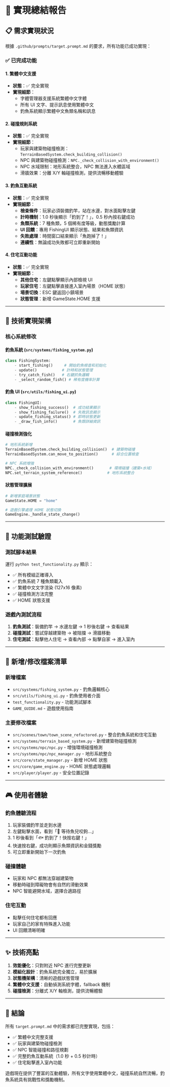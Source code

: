 # 🎯 實現總結報告

## 📋 需求實現狀況

根據 `.github/prompts/target.prompt.md` 的要求，所有功能已成功實現：

### ✅ 已完成功能

#### 1. 繁體中文支援
- **狀態**：✅ 完全實現
- **實現細節**：
  - 字體管理器支援系統繁體中文字體
  - 所有 UI 文字、提示訊息使用繁體中文
  - 釣魚系統顯示繁體中文魚類名稱和訊息

#### 2. 碰撞規則系統
- **狀態**：✅ 完全實現
- **實現細節**：
  - 玩家與建築物碰撞檢測：`TerrainBasedSystem.check_building_collision()`
  - NPC 與建築物碰撞檢測：`NPC._check_collision_with_environment()`
  - NPC 水域限制：地形系統整合，NPC 無法進入水體區域
  - 滑牆效果：分離 X/Y 軸碰撞檢測，提供流暢移動體驗

#### 3. 釣魚互動系統
- **狀態**：✅ 完全實現
- **實現細節**：
  - **檢查條件**：玩家必須裝備釣竿，站在水邊，對水面點擊左鍵
  - **計時機制**：1.0 秒後顯示「釣到了！」，0.5 秒內按右鍵成功
  - **魚類系統**：7 種魚類，5 個稀有度等級，動態獎勵計算
  - **UI 回饋**：專用 FishingUI 顯示狀態、結果和魚類資訊
  - **失敗處理**：時間窗口結束顯示「魚跑掉了！」
  - **連續性**：無論成功失敗都可立即重新開始

#### 4. 住宅互動功能
- **狀態**：✅ 完全實現
- **實現細節**：
  - **其他住宅**：左鍵點擊顯示內部檢視 UI
  - **玩家住宅**：左鍵點擊直接進入室內場景（HOME 狀態）
  - **場景切換**：ESC 鍵返回小鎮場景
  - **狀態管理**：新增 GameState.HOME 支援

---

## 🔧 技術實現架構

### 核心系統修改

#### 釣魚系統 (`src/systems/fishing_system.py`)
```python
class FishingSystem:
    - start_fishing()     # 開始釣魚檢查和初始化
    - update()           # 計時和狀態管理
    - try_catch_fish()   # 右鍵抓魚邏輯
    - _select_random_fish() # 稀有度機率計算
```

#### 釣魚 UI (`src/utils/fishing_ui.py`)
```python
class FishingUI:
    - show_fishing_success()  # 成功結果顯示
    - show_fishing_failure()  # 失敗訊息顯示
    - update_fishing_status() # 即時狀態更新
    - _draw_fish_info()       # 魚類詳細資訊
```

#### 碰撞檢測強化
```python
# 地形系統新增
TerrainBasedSystem.check_building_collision()  # 建築物碰撞
TerrainBasedSystem.can_move_to_position()      # 綜合位置檢查

# NPC 系統增強
NPC._check_collision_with_environment()       # 環境碰撞（建築+水域）
NPC.set_terrain_system_reference()           # 地形系統整合
```

#### 狀態管理擴展
```python
# 新增家庭場景狀態
GameState.HOME = "home"

# 遊戲引擎處理 HOME 狀態切換
GameEngine._handle_state_change()
```

---

## 🎯 功能測試驗證

### 測試腳本結果
運行 `python test_functionality.py` 顯示：
- ✅ 所有模組正確導入
- ✅ 釣魚系統 7 種魚類載入
- ✅ 繁體中文文字渲染 (127x16 像素)
- ✅ 碰撞檢測方法完整
- ✅ HOME 狀態支援

### 遊戲內測試流程
1. **釣魚測試**：裝備釣竿 → 水邊左鍵 → 1 秒後右鍵 → 查看結果
2. **碰撞測試**：嘗試穿越建築物 → 被阻擋 → 滑牆移動
3. **住宅測試**：點擊他人住宅 → 查看內部 → 點擊自家 → 進入室內

---

## 📁 新增/修改檔案清單

### 新增檔案
- `src/systems/fishing_system.py` - 釣魚邏輯核心
- `src/utils/fishing_ui.py` - 釣魚使用者介面
- `test_functionality.py` - 功能測試腳本
- `GAME_GUIDE.md` - 遊戲使用指南

### 主要修改檔案
- `src/scenes/town/town_scene_refactored.py` - 整合釣魚系統和住宅互動
- `src/systems/terrain_based_system.py` - 新增建築物碰撞檢測
- `src/systems/npc/npc.py` - 增強環境碰撞檢測
- `src/systems/npc/npc_manager.py` - 地形系統整合
- `src/core/state_manager.py` - 新增 HOME 狀態
- `src/core/game_engine.py` - HOME 狀態處理邏輯
- `src/player/player.py` - 安全位置記錄

---

## 🎮 使用者體驗

### 釣魚體驗流程
1. 玩家裝備釣竿並走到水邊
2. 左鍵點擊水面，看到「🎣 等待魚兒咬鉤...」
3. 1 秒後看到「🐟 釣到了！快按右鍵！」
4. 快速按右鍵，成功則顯示魚類資訊和金錢獎勵
5. 可立即重新開始下一次釣魚

### 碰撞體驗
- 玩家和 NPC 都無法穿越建築物
- 移動時碰到障礙物會有自然的滑動效果
- NPC 智能避開水域，選擇合適路徑

### 住宅互動
- 點擊任何住宅都有回應
- 玩家自己的家有特殊進入功能
- UI 回饋清晰明確

---

## ✨ 技術亮點

1. **效能優化**：只對附近 NPC 進行完整更新
2. **模組化設計**：釣魚系統完全獨立，易於擴展
3. **狀態機架構**：清晰的遊戲狀態管理
4. **繁體中文支援**：自動偵測系統字體，fallback 機制
5. **碰撞檢測**：分離式 X/Y 軸檢測，提供流暢體驗

---

## 🎯 結論

所有 `target.prompt.md` 中的需求都已完整實現，包括：
- ✅ 繁體中文完整支援
- ✅ 玩家與建築物碰撞檢測
- ✅ NPC 智能碰撞和路徑規劃
- ✅ 完整釣魚互動系統（1.0 秒 + 0.5 秒計時）
- ✅ 住宅點擊進入室內功能

遊戲現在提供了豐富的互動體驗，所有文字使用繁體中文，碰撞系統自然流暢，釣魚系統具有挑戰性和獎勵機制。